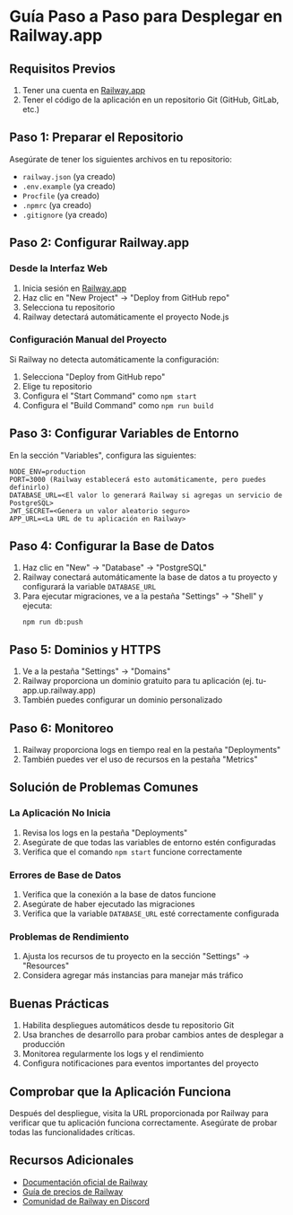 # Guía Paso a Paso para Desplegar en Railway.app

## Requisitos Previos

1. Tener una cuenta en [Railway.app](https://railway.app/)
2. Tener el código de la aplicación en un repositorio Git (GitHub, GitLab, etc.)

## Paso 1: Preparar el Repositorio

Asegúrate de tener los siguientes archivos en tu repositorio:

- `railway.json` (ya creado)
- `.env.example` (ya creado)
- `Procfile` (ya creado)
- `.npmrc` (ya creado)
- `.gitignore` (ya creado)

## Paso 2: Configurar Railway.app

### Desde la Interfaz Web

1. Inicia sesión en [Railway.app](https://railway.app/)
2. Haz clic en "New Project" → "Deploy from GitHub repo"
3. Selecciona tu repositorio
4. Railway detectará automáticamente el proyecto Node.js

### Configuración Manual del Proyecto

Si Railway no detecta automáticamente la configuración:

1. Selecciona "Deploy from GitHub repo"
2. Elige tu repositorio
3. Configura el "Start Command" como `npm start`
4. Configura el "Build Command" como `npm run build`

## Paso 3: Configurar Variables de Entorno

En la sección "Variables", configura las siguientes:

```
NODE_ENV=production
PORT=3000 (Railway establecerá esto automáticamente, pero puedes definirlo)
DATABASE_URL=<El valor lo generará Railway si agregas un servicio de PostgreSQL>
JWT_SECRET=<Genera un valor aleatorio seguro>
APP_URL=<La URL de tu aplicación en Railway>
```

## Paso 4: Configurar la Base de Datos

1. Haz clic en "New" → "Database" → "PostgreSQL"
2. Railway conectará automáticamente la base de datos a tu proyecto y configurará la variable `DATABASE_URL`
3. Para ejecutar migraciones, ve a la pestaña "Settings" → "Shell" y ejecuta:
   ```
   npm run db:push
   ```

## Paso 5: Dominios y HTTPS

1. Ve a la pestaña "Settings" → "Domains"
2. Railway proporciona un dominio gratuito para tu aplicación (ej. tu-app.up.railway.app)
3. También puedes configurar un dominio personalizado

## Paso 6: Monitoreo

1. Railway proporciona logs en tiempo real en la pestaña "Deployments"
2. También puedes ver el uso de recursos en la pestaña "Metrics"

## Solución de Problemas Comunes

### La Aplicación No Inicia

1. Revisa los logs en la pestaña "Deployments"
2. Asegúrate de que todas las variables de entorno estén configuradas
3. Verifica que el comando `npm start` funcione correctamente

### Errores de Base de Datos

1. Verifica que la conexión a la base de datos funcione
2. Asegúrate de haber ejecutado las migraciones
3. Verifica que la variable `DATABASE_URL` esté correctamente configurada

### Problemas de Rendimiento

1. Ajusta los recursos de tu proyecto en la sección "Settings" → "Resources"
2. Considera agregar más instancias para manejar más tráfico

## Buenas Prácticas

1. Habilita despliegues automáticos desde tu repositorio Git
2. Usa branches de desarrollo para probar cambios antes de desplegar a producción
3. Monitorea regularmente los logs y el rendimiento
4. Configura notificaciones para eventos importantes del proyecto

## Comprobar que la Aplicación Funciona

Después del despliegue, visita la URL proporcionada por Railway para verificar que tu aplicación funciona correctamente. Asegúrate de probar todas las funcionalidades críticas.

## Recursos Adicionales

- [Documentación oficial de Railway](https://docs.railway.app/)
- [Guía de precios de Railway](https://railway.app/pricing)
- [Comunidad de Railway en Discord](https://discord.com/invite/railway)